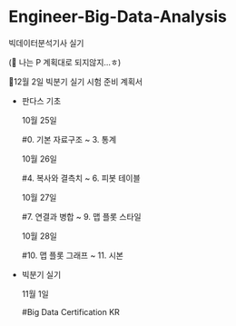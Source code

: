 # Engineer-Big-Data-Analysis
빅데이터분석기사 실기

(🚨 나는 P 계획대로 되지않지...ㅎ)

📍12월 2일 빅분기 실기 시험 준비 계획서

- 판다스 기초

	10월 25일 

	#0. 기본 자료구조 ~ 3. 통계

	10월 26일 

	#4. 복사와 결측치 ~ 6. 피봇 테이블

	10월 27일

	#7. 연결과 병합 ~ 9. 맵 플롯 스타일

	10월 28일

	#10. 맵 플롯 그래프 ~ 11. 시본

- 	빅분기 실기

	11월 1일
	
	#Big Data Certification KR